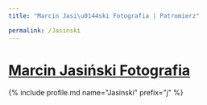 ```yaml
---
title: "Marcin Jasi\u0144ski Fotografia | Patromierz"

permalink: /Jasinski
---
```


# [Marcin Jasiński Fotografia](https://patronite.pl/Jasinski)

{% include profile.md name="Jasinski" prefix="j" %}
